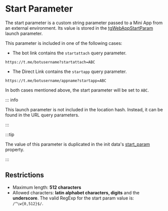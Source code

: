 # Start Parameter

The start parameter is a custom string parameter passed to a Mini App from an external environment.
Its value is stored in the [tgWebAppStartParam](launch-parameters#tgwebappstartparam) launch
parameter.

This parameter is included in one of the following cases:

- The bot link contains the `startattach` query parameter.

```
https://t.me/botusername?startattach=ABC
```

- The Direct Link contains the `startapp` query parameter.

```
https://t.me/botusername/appname?startapp=ABC
```

[//]: # (TODO: Direct Link: refer to the direct links page)

In both cases mentioned above, the start parameter will be set to `ABC`.

::: info

This launch parameter is not included in the location hash. Instead, it can be found in the URL
query parameters.

:::

:::tip

The value of this parameter is duplicated in the init
data's [start_param](init-data.md#parameters-list) property.

:::

## Restrictions

- Maximum length: **512 characters**
- Allowed characters: **latin alphabet characters, digits** and the **underscore**. The valid RegExp for the start param value
  is: `/^\w{0,512}$/`.
